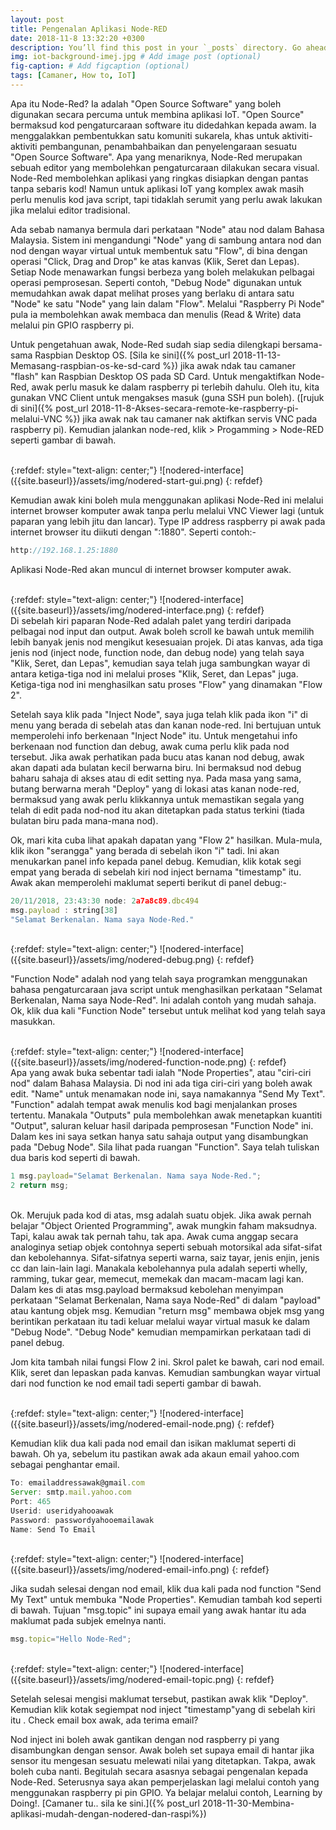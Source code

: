 ```yaml
---
layout: post
title: Pengenalan Aplikasi Node-RED
date: 2018-11-8 13:32:20 +0300
description: You’ll find this post in your `_posts` directory. Go ahead and edit it and re-build the site to see your changes. # Add post description (optional)
img: iot-background-imej.jpg # Add image post (optional)
fig-caption: # Add figcaption (optional)
tags: [Camaner, How to, IoT]
---
```

Apa itu Node-Red? Ia adalah "Open Source Software" yang boleh digunakan secara percuma untuk membina aplikasi IoT. "Open Source" bermaksud kod pengaturcaraan software itu didedahkan kepada awam. Ia menggalakkan pembentukkan satu komuniti sukarela, khas untuk aktiviti-aktiviti pembangunan, penambahbaikan dan penyelengaraan sesuatu "Open Source Software". Apa yang menariknya, Node-Red merupakan sebuah editor yang membolehkan pengaturcaraan dilakukan secara visual. Node-Red membolehkan aplikasi yang ringkas disiapkan dengan pantas tanpa sebaris kod! Namun untuk aplikasi IoT yang komplex awak masih perlu menulis kod java script, tapi tidaklah serumit yang perlu awak lakukan jika melalui editor tradisional. 

Ada sebab namanya bermula dari perkataan "Node" atau nod dalam Bahasa Malaysia. Sistem ini mengandungi "Node" yang di sambung antara nod dan nod dengan wayar virtual untuk membentuk satu "Flow", di bina dengan operasi "Click, Drag and Drop" ke atas kanvas (Klik, Seret dan Lepas). Setiap Node menawarkan fungsi berbeza yang boleh melakukan pelbagai operasi pemprosesan. Seperti contoh, "Debug Node" digunakan untuk memudahkan awak dapat melihat proses yang berlaku di antara satu "Node" ke satu "Node" yang lain dalam "Flow". Melalui "Raspberry Pi Node" pula ia membolehkan awak membaca dan menulis (Read & Write) data melalui pin GPIO raspberry pi. 

 Untuk pengetahuan awak, Node-Red sudah siap sedia dilengkapi bersama-sama Raspbian Desktop OS. [Sila ke sini]({% post_url 2018-11-13-Memasang-raspbian-os-ke-sd-card %}) jika awak ndak tau camaner "flash" kan Raspbian Desktop OS pada SD Card. Untuk mengaktifkan Node-Red, awak perlu masuk ke dalam raspberry pi terlebih dahulu. Oleh itu, kita gunakan VNC Client untuk mengakses masuk (guna SSH pun boleh). ([rujuk di sini]({% post_url 2018-11-8-Akses-secara-remote-ke-raspberry-pi-melalui-VNC %}) jika awak nak tau camaner nak aktifkan servis VNC pada raspberry pi). Kemudian jalankan node-red, klik > Progamming > Node-RED seperti gambar di bawah.

 <br/>
{:refdef: style="text-align: center;"}
![nodered-interface]({{site.baseurl}}/assets/img/nodered-start-gui.png)
{: refdef}
<br/>
 
Kemudian awak kini boleh mula menggunakan aplikasi Node-Red ini melalui internet browser komputer awak tanpa perlu melalui VNC Viewer lagi (untuk paparan yang lebih jitu dan lancar). Type IP address raspberry pi awak pada internet browser itu diikuti dengan ":1880". Seperti contoh:-

```javascript
http://192.168.1.25:1880
```

Aplikasi Node-Red akan muncul di internet browser komputer awak.

<br/>
{:refdef: style="text-align: center;"}
![nodered-interface]({{site.baseurl}}/assets/img/nodered-interface.png)
{: refdef}
<br/>
Di sebelah kiri paparan Node-Red adalah palet yang terdiri daripada pelbagai nod input dan output. Awak boleh scroll ke bawah untuk memilih lebih banyak jenis nod mengikut kesesuaian projek. Di atas kanvas, ada tiga jenis nod (inject node, function node, dan debug node) yang telah saya "Klik, Seret, dan Lepas", kemudian saya telah juga sambungkan wayar di antara ketiga-tiga nod ini melalui proses "Klik, Seret, dan Lepas" juga. Ketiga-tiga nod ini menghasilkan satu proses "Flow" yang dinamakan "Flow 2". 

Setelah saya klik pada "Inject Node", saya juga telah klik pada ikon "i" di menu yang berada di sebelah atas dan kanan node-red. Ini bertujuan untuk memperolehi info berkenaan "Inject Node" itu. Untuk mengetahui info berkenaan nod function dan debug, awak cuma perlu klik pada nod tersebut. Jika awak perhatikan pada bucu atas kanan nod debug, awak akan dapati ada bulatan kecil berwarna biru. Ini bermaksud nod debug baharu sahaja di akses atau di edit setting nya. Pada masa yang sama, butang berwarna merah "Deploy" yang di lokasi atas kanan node-red, bermaksud yang awak perlu klikkannya untuk memastikan segala yang telah di edit pada nod-nod itu akan ditetapkan pada status terkini (tiada bulatan biru pada mana-mana nod).

Ok, mari kita cuba lihat apakah dapatan yang "Flow 2" hasilkan. Mula-mula, klik ikon "serangga" yang berada di sebelah ikon "i" tadi. Ini akan menukarkan panel info kepada panel debug. Kemudian, klik kotak segi empat yang berada di sebelah kiri nod inject bernama "timestamp" itu. Awak akan memperolehi maklumat seperti berikut di panel debug:-
<br/>
```javascript
20/11/2018, 23:43:30 node: 2a7a8c89.dbc494
msg.payload : string[38]
"Selamat Berkenalan. Nama saya Node-Red."
```
<br/>
{:refdef: style="text-align: center;"}
![nodered-interface]({{site.baseurl}}/assets/img/nodered-debug.png)
{: refdef}
<br/>

"Function Node" adalah nod yang telah saya programkan menggunakan bahasa pengaturcaraan java script untuk menghasilkan perkataan "Selamat Berkenalan, Nama saya Node-Red". Ini adalah contoh yang mudah sahaja. Ok, klik dua kali "Function Node" tersebut untuk melihat kod yang telah saya masukkan.

<br/>
{:refdef: style="text-align: center;"}
![nodered-interface]({{site.baseurl}}/assets/img/nodered-function-node.png)
{: refdef}
<br/>
Apa yang awak buka sebentar tadi ialah "Node Properties", atau "ciri-ciri nod" dalam Bahasa Malaysia. Di nod ini ada tiga ciri-ciri yang boleh awak edit. "Name" untuk menamakan node ini, saya namakannya "Send My Text". "Function" adalah tempat awak menulis kod bagi menjalankan proses tertentu. Manakala "Outputs" pula membolehkan awak menetapkan kuantiti "Output", saluran keluar hasil daripada pemprosesan "Function Node" ini. Dalam kes ini saya setkan hanya satu sahaja output yang disambungkan pada "Debug Node". Sila lihat pada ruangan "Function". Saya telah tuliskan dua baris kod seperti di bawah.
<br/>

```javascript
1 msg.payload="Selamat Berkenalan. Nama saya Node-Red.";
2 return msg;
```
<br/>
Ok. Merujuk pada kod di atas, msg adalah suatu objek. Jika awak pernah belajar "Object Oriented Programming", awak mungkin faham maksudnya. Tapi, kalau awak tak pernah tahu, tak apa. Awak cuma anggap secara analoginya setiap objek contohnya seperti sebuah motorsikal ada sifat-sifat dan kebolehannya. Sifat-sifatnya seperti warna, saiz tayar, jenis enjin, jenis cc dan lain-lain lagi. Manakala kebolehannya pula adalah seperti whelly, ramming, tukar gear, memecut, memekak dan macam-macam lagi kan. Dalam kes di atas msg.payload bermaksud kebolehan menyimpan perkataan "Selamat Berkenalan, Nama saya Node-Red" di dalam "payload" atau kantung objek msg. Kemudian "return msg" membawa objek msg yang berintikan perkataan itu tadi keluar melalui wayar virtual masuk ke dalam "Debug Node". "Debug Node" kemudian mempamirkan perkataan tadi di panel debug.

Jom kita tambah nilai fungsi Flow 2 ini. Skrol palet ke bawah, cari nod email. Klik, seret dan lepaskan pada kanvas. Kemudian sambungkan wayar virtual dari nod function ke nod email tadi seperti gambar di bawah. 

<br/>
{:refdef: style="text-align: center;"}
![nodered-interface]({{site.baseurl}}/assets/img/nodered-email-node.png)
{: refdef}
<br/>


Kemudian klik dua kali pada nod email dan isikan maklumat seperti di bawah. Oh ya, sebelum itu pastikan awak ada akaun email yahoo.com sebagai penghantar email.

```javascript
To: emailaddressawak@gmail.com
Server: smtp.mail.yahoo.com
Port: 465
Userid: useridyahooawak
Password: passwordyahooemailawak
Name: Send To Email
```

<br/>
{:refdef: style="text-align: center;"}
![nodered-interface]({{site.baseurl}}/assets/img/nodered-email-info.png)
{: refdef}
<br/>

Jika sudah selesai dengan nod email, klik dua kali pada nod function "Send My Text" untuk membuka "Node Properties". Kemudian tambah kod seperti di bawah. Tujuan "msg.topic" ini supaya email yang awak hantar itu ada maklumat pada subjek emelnya nanti.

```javascript
msg.topic="Hello Node-Red";
```
<br/>
{:refdef: style="text-align: center;"}
![nodered-interface]({{site.baseurl}}/assets/img/nodered-email-topic.png)
{: refdef}
<br/>

Setelah selesai mengisi maklumat tersebut, pastikan awak klik "Deploy". Kemudian klik kotak segiempat nod inject "timestamp"yang di sebelah kiri itu . Check email box awak, ada terima email? 

Nod inject ini boleh awak gantikan dengan nod raspberry pi yang disambungkan dengan sensor. Awak boleh set supaya email di hantar jika sensor itu mengesan sesuatu melewati nilai yang ditetapkan. Takpa, awak boleh cuba nanti. Begitulah secara asasnya sebagai pengenalan kepada Node-Red. Seterusnya saya akan pemperjelaskan lagi melalui contoh yang menggunakan raspberry pi pin GPIO. Ya belajar melalui contoh, Learning by Doing!. [Camaner tu.. sila ke sini.]({% post_url 2018-11-30-Membina-aplikasi-mudah-dengan-nodered-dan-raspi%})












